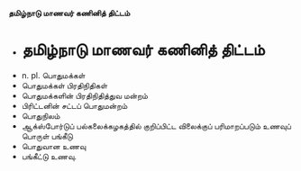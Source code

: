 **தமிழ்நாடு மாணவர் கணினித் திட்டம்**
- # தமிழ்நாடு மாணவர் கணினித் திட்டம்
- n. pl. பொதுமக்கள்
- பொதுமக்கள் பிரதிநிதிகள்
- பொதுமக்களின் பிரதிநிதித்துவ மன்றம்
- பிரிட்டனின் சட்டப் பொதுமன்றம்
- பொதுநிலம்
- ஆக்ஸ்போர்டுப் பல்கலைக்கழகத்தில் குறிப்பிட்ட விலைக்குப் பரிமாறப்படும் உணவுப் பொருள் பங்கீடு
- பொதுவான உணவு
- பங்கீட்டு உணவு.

